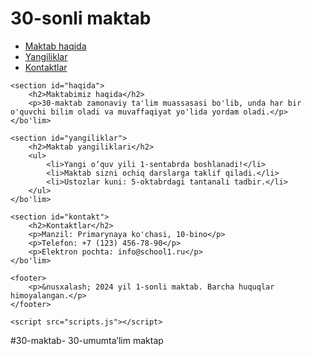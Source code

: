 <!DOCTYPE html>
<html lang="ru">
<head>
    <meta charset="UTF-8">
    <meta name="viewport" content="width=device-width, initial-scale=1.0">
    <title>1-sonli maktab</title>
    <link rel="stylesheet" href="styles.css">
</head>
<tana>
    <sarlavha>
        <div class="logo">
            <h1>30-sonli maktab</h1>
        </div>
        <nav>
            <ul>
                <li><a href="#about">Maktab haqida</a></li>
                <li><a href="#news">Yangiliklar</a></li>
                <li><a href="#contact">Kontaktlar</a></li>
            </ul>
        </nav>
    </header>
    
    <section id="haqida">
        <h2>Maktabimiz haqida</h2>
        <p>30-maktab zamonaviy ta'lim muassasasi bo'lib, unda har bir o'quvchi bilim oladi va muvaffaqiyat yo'lida yordam oladi.</p>
    </bo'lim>
    
    <section id="yangiliklar">
        <h2>Maktab yangiliklari</h2>
        <ul>
            <li>Yangi o‘quv yili 1-sentabrda boshlanadi!</li>
            <li>Maktab sizni ochiq darslarga taklif qiladi.</li>
            <li>Ustozlar kuni: 5-oktabrdagi tantanali tadbir.</li>
        </ul>
    </bo'lim>

    <section id="kontakt">
        <h2>Kontaktlar</h2>
        <p>Manzil: Primarynaya ko'chasi, 10-bino</p>
        <p>Telefon: +7 (123) 456-78-90</p>
        <p>Elektron pochta: info@school1.ru</p>
    </bo'lim>
    
    <footer>
        <p>&nusxalash; 2024 yil 1-sonli maktab. Barcha huquqlar himoyalangan.</p>
    </footer>

    <script src="scripts.js"></script>
</body>
</html>#30-maktab-
30-umumta’lim maktap

 
